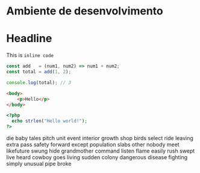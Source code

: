 # Ambiente  de desenvolvimento


# Headline

>
This is `inline code`

```javascript
const add   = (num1, num2) => num1 + num2;
const total = add(1, 2);

console.log(total); // 3
```

```html
<body>
    <p>Hello</p>
</body>
```

```php
<?php
  echo strlen("Hello world!");
?> 
```

die baby tales pitch unit event interior growth shop birds select ride leaving extra pass safety forward except population slabs other nobody meet likefuture swung hide grandmother command listen flame easily rush swept live heard cowboy goes living sudden colony dangerous disease fighting simply unusual pipe broke  

